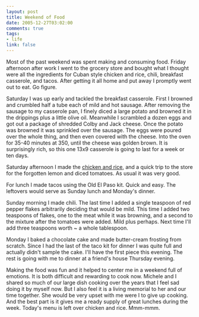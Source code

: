 ```yaml
--- 
layout: post
title: Weekend of Food
date: 2005-12-27T03:02:00
comments: true
tags:
- life
link: false
---
```

Most of the past weekend was spent making and consuming food. Friday afternoon after work I went to the grocery store and bought what I thought were all the ingredients for Cuban style chicken and rice, chili, breakfast casserole, and tacos. After getting it all home and put away I promptly went out to eat. Go figure.

Saturday I was up early and tackled the breakfast casserole. First I browned and crumbled half a tube each of mild and hot sausage. After removing the sausage to my casserole pan, I finely diced a large potato and browned it in the drippings plus a little olive oil. Meanwhile I scrambled a dozen eggs and got out a package of shredded Colby and Jack cheese. Once the potato was browned it was sprinkled over the sausage. The eggs were poured over the whole thing, and then even covered with the cheese. Into the oven for 35-40 minutes at 350, until the cheese was golden brown. It is surprisingly rich, so this one 13x9 casserole is going to last for a week or ten days.

Saturday afternoon I made the <a href="http://www.zanshin.net/blogs/000332.html" title="Chicken and Rice">chicken and rice</a>, and a quick trip to the store for the forgotten lemon and diced tomatoes. As usual it was very good.

For lunch I made tacos using the Old El Paso kit. Quick and easy. The leftovers would serve as Sunday lunch and Monday's dinner.

Sunday morning I made chili. The last time I added a single teaspoon of red pepper flakes arbitrarily deciding that would be mild. This time I added two teaspoons of flakes, one to the meat while it was browning, and a second to the mixture after the tomatoes were added. Mild plus perhaps. Next time I'll add three teaspoons worth ~ a whole tablespoon.

Monday I baked a chocolate cake and made butter-cream frosting from scratch. Since I had the last of the taco kit for dinner I was quite full and actually didn't sample the cake. I'll have the first piece this evening. The rest is going with me to dinner at a friend's house Thursday evening.

Making the food was fun and it helped to center me in a weekend full of emotions. It is both difficult and rewarding to cook now. Michele and I shared so much of our large dish cooking over the years that I feel sad doing it by myself now. But I also feel it is a living memorial to her and our time together. She would be very upset with me were I to give up cooking. And the best part is it gives me a ready supply of great lunches during the week. Today's menu is left over chicken and rice. Mmm-mmm.
